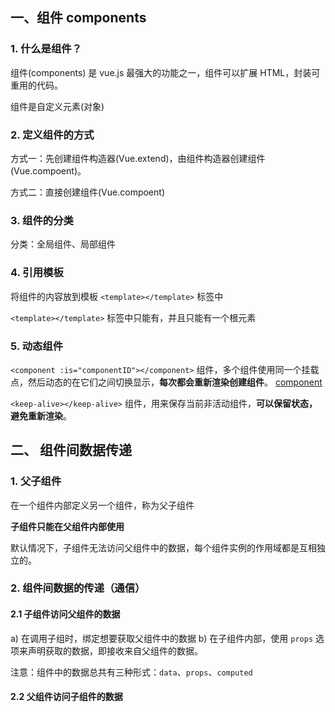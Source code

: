 ## 一、组件 components

### 1. 什么是组件？

组件(components) 是 vue.js 最强大的功能之一，组件可以扩展 HTML，封装可重用的代码。

组件是自定义元素(对象)

### 2. 定义组件的方式

方式一：先创建组件构造器(Vue.extend)，由组件构造器创建组件(Vue.compoent)。

方式二：直接创建组件(Vue.compoent)

### 3. 组件的分类

分类：全局组件、局部组件

### 4. 引用模板

将组件的内容放到模板 `<template></template>` 标签中

`<template></template>` 标签中只能有，并且只能有一个根元素

### 5. 动态组件

`<component :is="componentID"></component>` 组件，多个组件使用同一个挂载点，然后动态的在它们之间切换显示，__每次都会重新渲染创建组件__。 [component](https://cn.vuejs.org/v2/api/#component)

`<keep-alive></keep-alive>` 组件，用来保存当前非活动组件，__可以保留状态，避免重新渲染__。

## 二、 组件间数据传递

### 1. 父子组件

在一个组件内部定义另一个组件，称为父子组件

__子组件只能在父组件内部使用__

默认情况下，子组件无法访问父组件中的数据，每个组件实例的作用域都是互相独立的。

### 2. 组件间数据的传递（通信）

#### 2.1 子组件访问父组件的数据

a) 在调用子组时，绑定想要获取父组件中的数据
b) 在子组件内部，使用 `props` 选项来声明获取的数据，即接收来自父组件的数据。

注意：组件中的数据总共有三种形式：`data`、`props`、`computed`

#### 2.2 父组件访问子组件的数据